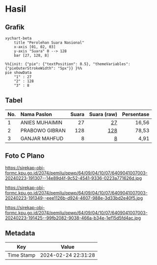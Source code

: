 # Hasil

## Grafik

```mermaid
xychart-beta
    title "Perolehan Suara Nasional"
    x-axis [01, 02, 03]
    y-axis "Suara" 0 --> 128
    bar [27, 128, 8]
```

```mermaid
%%{init: {"pie": {"textPosition": 0.5}, "themeVariables": {"pieOuterStrokeWidth": "5px"}} }%%
pie showData
    "1" : 27
    "2" : 128
    "3" : 8
```

## Tabel

| No. | Nama Paslon    | Suara | Suara (raw) | Persentase |
|:--- |:-------------- | -----:| -----------:| ----------:|
| 1   | ANIES MUHAIMIN | 27    | [27][p-1]   | 16,56      |
| 2   | PRABOWO GIBRAN | 128   | [128][p-2]  | 78,53      |
| 3   | GANJAR MAHFUD  | 8     | [8][p-3]    | 4,91       |


[p-1]: https://github.com/gigit-pemilu/pemilu-2024/blob/main/pilpres/hitung-suara/sub/64-kalimantan-timur/sub/09-penajam-paser-utara/sub/04-sepaku/sub/1007-maridan/sub/003-tps/sub/paslon-1.txt
[p-2]: https://github.com/gigit-pemilu/pemilu-2024/blob/main/pilpres/hitung-suara/sub/64-kalimantan-timur/sub/09-penajam-paser-utara/sub/04-sepaku/sub/1007-maridan/sub/003-tps/sub/paslon-2.txt
[p-3]: https://github.com/gigit-pemilu/pemilu-2024/blob/main/pilpres/hitung-suara/sub/64-kalimantan-timur/sub/09-penajam-paser-utara/sub/04-sepaku/sub/1007-maridan/sub/003-tps/sub/paslon-3.txt

## Foto C Plano

https://sirekap-obj-formc.kpu.go.id/2074/pemilu/ppwp/64/09/04/10/07/6409041007003-20240223-191307--14e89d4f-9c52-4541-9336-0223a771626d.jpg

https://sirekap-obj-formc.kpu.go.id/2074/pemilu/ppwp/64/09/04/10/07/6409041007003-20240223-191349--eee1126b-d924-4607-988e-3d33bd2e40f5.jpg

https://sirekap-obj-formc.kpu.go.id/2074/pemilu/ppwp/64/09/04/10/07/6409041007003-20240223-191425--99fb2082-9038-466a-b34e-1ef15d5fd4ac.jpg


## Metadata

| Key        | Value               |
| ---------- | ------------------- |
| Time Stamp | 2024-02-24 22:31:28 |



